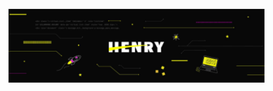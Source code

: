 ![Banner](https://github.com/OctavioAlvarez1/proyecto-individual-1-Soy-Henry/blob/main/Images/henry.jfif)
